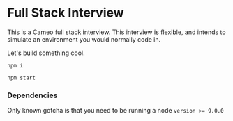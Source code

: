 # Full Stack Interview

This is a Cameo full stack interview. This interview is flexible, and intends to simulate an environment you would normally code in.

Let's build something cool.

`npm i`

`npm start`

### Dependencies
Only known gotcha is that you need to be running a node `version >= 9.0.0`
